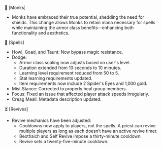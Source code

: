🧘 [Monks]

- Monks have embraced their true potential, shedding the need for shields. This change allows Monks to retain mana necessary for spells while maintaining the armor class benefits—enhancing both functionality and aesthetics.

📜 [Spells]

- Howl, Goad, and Taunt: Now bypass magic resistance.
- Dodge:
    - Armor class scaling now adjusts based on user's level.
    - Duration extended from 10 seconds to 10 minutes.
    - Learning level requirement reduced from 50 to 5.
    - Stat learning requirements updated.
    - Item requirements now include 2 Spider's Eyes and 1,000 gold.
- Mist Stance: Corrected to properly heal group members.
- Focus: Fixed an issue that affected player attack speeds irregularly.
- Creag Meall: Metadata description updated.

⏳ [Revives]

- Revive mechanics have been adjusted:
    - Cooldowns now apply to players, not the spells. A priest can revive multiple players as long as each doesn’t have an active revive timer.
    - Beothaich and Self Revive impose a thirty-minute cooldown.
    - Revive sets a twenty-five-minute cooldown.
